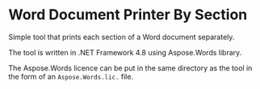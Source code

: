 # Word Document Printer By Section
Simple tool that prints each section of a Word document separately.

The tool is written in .NET Framework 4.8 using Aspose.Words library.

The Aspose.Words licence can be put in the same directory as the tool in the form of an `Aspose.Words.lic.` file.
